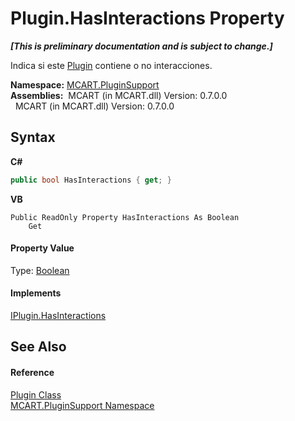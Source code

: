 # Plugin.HasInteractions Property 
 _**\[This is preliminary documentation and is subject to change.\]**_

Indica si este <a href="a9773c1d-7ff5-ea9a-06bc-836b7335120f">Plugin</a> contiene o no interacciones.

**Namespace:**&nbsp;<a href="4abc7841-aae2-1ecc-94fa-a3d251746bda">MCART.PluginSupport</a><br />**Assemblies:**&nbsp;&nbsp;MCART (in MCART.dll) Version: 0.7.0.0<br />&nbsp;&nbsp;MCART (in MCART.dll) Version: 0.7.0.0<br />

## Syntax

**C#**<br />
``` C#
public bool HasInteractions { get; }
```

**VB**<br />
``` VB
Public ReadOnly Property HasInteractions As Boolean
	Get
```


#### Property Value
Type: <a href="http://msdn2.microsoft.com/es-es/library/a28wyd50" target="_blank">Boolean</a>

#### Implements
<a href="11732a64-3aff-acbd-e21f-464a01be3eca">IPlugin.HasInteractions</a><br />

## See Also


#### Reference
<a href="a9773c1d-7ff5-ea9a-06bc-836b7335120f">Plugin Class</a><br /><a href="4abc7841-aae2-1ecc-94fa-a3d251746bda">MCART.PluginSupport Namespace</a><br />
